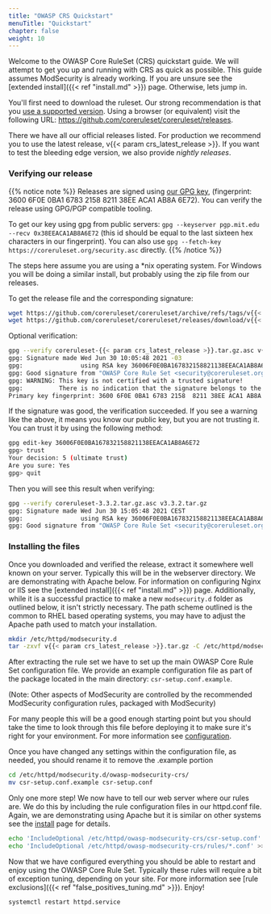 ```yaml
---
title: "OWASP CRS Quickstart"
menuTitle: "Quickstart"
chapter: false
weight: 10
---
```


Welcome to the OWASP Core RuleSet (CRS) quickstart guide. We will
attempt to get you up and running with CRS as quick as possible. This
guide assumes ModSecurity is already working. If you are unsure see the
[extended install]({{< ref "install.md" >}}) page. Otherwise, lets jump in.

You'll first need to download the ruleset. Our strong recommendation is that you [use a supported version](https://github.com/coreruleset/coreruleset/security/policy). Using a browser (or
equivalent) visit the following URL: https://github.com/coreruleset/coreruleset/releases.

There we have all our official releases listed. For production we recommend you to use the latest release, v{{< param crs_latest_release >}}. If you want to test the bleeding edge version, we also provide _nightly releases_.

### Verifying our release

{{% notice note %}}
Releases are signed using [our GPG key](https://coreruleset.org/security.asc), (fingerprint: 3600 6F0E 0BA1 6783 2158 8211 38EE ACA1 AB8A 6E72). You can verify the release using GPG/PGP compatible tooling.

To get our key using gpg from public servers: `gpg --keyserver pgp.mit.edu --recv 0x38EEACA1AB8A6E72` (this id should be equal to the last sixteen hex characters in our fingerprint).
You can also use `gpg --fetch-key https://coreruleset.org/security.asc` directly.
{{% /notice %}}

The steps here assume you are using a *nix operating system. For Windows you will be doing a similar install, but probably using the zip file from our releases.

To get the release file and the corresponding signature:

```bash
wget https://github.com/coreruleset/coreruleset/archive/refs/tags/v{{< param crs_latest_release >}}.tar.gz
wget https://github.com/coreruleset/coreruleset/releases/download/v{{< param crs_latest_release >}}/coreruleset-{{< param crs_latest_release >}}.tar.gz.asc
```

Optional verification:
```bash
gpg --verify coreruleset-{{< param crs_latest_release >}}.tar.gz.asc v{{< param crs_latest_release >}}.tar.gz
gpg: Signature made Wed Jun 30 10:05:48 2021 -03
gpg:                using RSA key 36006F0E0BA167832158821138EEACA1AB8A6E72
gpg: Good signature from "OWASP Core Rule Set <security@coreruleset.org>" [unknown]
gpg: WARNING: This key is not certified with a trusted signature!
gpg:          There is no indication that the signature belongs to the owner.
Primary key fingerprint: 3600 6F0E 0BA1 6783 2158  8211 38EE ACA1 AB8A 6E72
```

If the signature was good, the verification succeeded. If you see a warning like the above, it means you know our public key, but you are not trusting it. You can trust it by using the following method:

```bash
gpg edit-key 36006F0E0BA167832158821138EEACA1AB8A6E72
gpg> trust
Your decision: 5 (ultimate trust)
Are you sure: Yes
gpg> quit
```

Then you will see this result when verifying:
```bash
gpg --verify coreruleset-3.3.2.tar.gz.asc v3.3.2.tar.gz
gpg: Signature made Wed Jun 30 15:05:48 2021 CEST
gpg:                using RSA key 36006F0E0BA167832158821138EEACA1AB8A6E72
gpg: Good signature from "OWASP Core Rule Set <security@coreruleset.org>" [ultimate]
```

### Installing the files

Once you downloaded and verified the release, extract it somewhere well known on your server.
Typically this will be in the webserver directory. We are demonstrating
with Apache below. For information on configuring Nginx or IIS see
the [extended install]({{< ref "install.md" >}}) page. Additionally, while it is a
successful practice to make a new `modsecurity.d` folder as outlined
below, it isn't strictly necessary. The path scheme outlined is the
common to RHEL based operating systems, you may have to adjust the
Apache path used to match your installation.

```bash
mkdir /etc/httpd/modsecurity.d
tar -zxvf v{{< param crs_latest_release >}}.tar.gz -C /etc/httpd/modsecurity.d/owasp-modsecurity-crs
```

After extracting the rule set we have to set up the main OWASP Core Rule Set
configuration file. We provide an example configuration file as part of
the package located in the main directory: `csr-setup.conf.example`.

(Note: Other aspects of ModSecurity are controlled by the
recommended ModSecurity configuration rules, packaged with ModSecurity)

For many people
this will be a good enough starting point but you should take the time
to look through this file before deploying it to make sure it's right
for your environment. For more information see [configuration](configuration.md).

Once you have changed any settings within the configuration file, as
needed, you should rename it to remove the .example portion

```bash
cd /etc/httpd/modsecurity.d/owasp-modsecurity-crs/
mv csr-setup.conf.example csr-setup.conf
```

Only one more step! We now have to tell our web server where our rules
are. We do this by including the rule configuration files in our
httpd.conf file. Again, we are demonstrating using Apache but it is
similar on other systems see the [install](install.md) page for details.

```bash
echo 'IncludeOptional /etc/httpd/owasp-modsecurity-crs/csr-setup.conf' >> /etc/httpd/conf/httpd.conf
echo 'IncludeOptional /etc/httpd/owasp-modsecurity-crs/rules/*.conf' >> /etc/httpd/conf/httpd.conf
```

Now that we have configured everything you should be able to restart and
enjoy using the OWASP Core Rule Set. Typically these rules will require
a bit of exception tuning, depending on your site. For more information
see [rule exclusions]({{< ref "false_positives_tuning.md" >}}). Enjoy!

```bash
systemctl restart httpd.service
```

